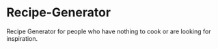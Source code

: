 # Recipe-Generator
Recipe Generator for people who have nothing to cook or are looking for inspiration.
